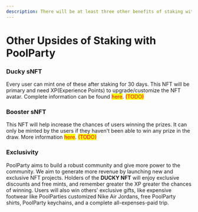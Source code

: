 ```yaml
---
description: There will be at least three other benefits of staking with us.
---
```


# Other Upsides of Staking with PoolParty

### **Ducky sNFT**

Every user can mint one of these after staking for 30 days. This NFT will be primary and need XP(Experience Points) to upgrade/customize the NFT avatar. Complete information can be found <mark style="color:red;">here</mark>. <mark style="color:red;">(TODO)</mark>

### **B**ooster **sNFT**

This NFT will help increase the chances of users winning the prizes. It can only be minted by the users if they haven't been able to win any prize in the draw. More information <mark style="color:red;">here</mark>. <mark style="color:red;">(TODO)</mark>

### **Exclusivity**

PoolParty aims to build a robust community and give more power to the community. We aim to generate more revenue by launching new and exclusive NFT projects. Holders of the **DUCKY NFT** will enjoy exclusive discounts and free mints, and remember greater the XP greater the chances of winning. Users will also win others' exclusive gifts, like expensive footwear like PoolParties customized Nike Air Jordans, free PoolParty shirts, PoolParty keychains, and a complete all-expenses-paid trip.

